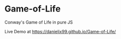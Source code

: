 # Game-of-Life
Conway's Game of Life in pure JS

Live Demo at https://danielix99.github.io/Game-of-Life/
